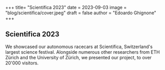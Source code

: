 +++
title=  "Scientifica 2023"
date = 2023-09-03
image = "blog/scientifica/cover.jpeg"
draft = false
author = "Edoardo Ghignone"
+++
## Scientifica 2023

We showcased our autonomous racecars at Scientifica, Switzerland's largest science festival. Alongside numerous other researchers from ETH Zürich and the University of Zürich, we presented our project, to over 20'000 visitors.